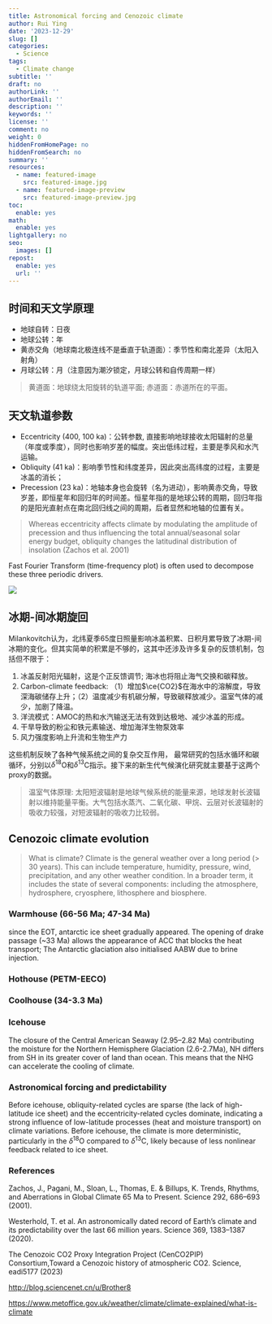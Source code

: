 ```yaml
---
title: Astronomical forcing and Cenozoic climate
author: Rui Ying
date: '2023-12-29'
slug: []
categories:
  - Science
tags:
  - Climate change
subtitle: ''
draft: no
authorLink: ''
authorEmail: ''
description: ''
keywords: ''
license: ''
comment: no
weight: 0
hiddenFromHomePage: no
hiddenFromSearch: no
summary: ''
resources:
  - name: featured-image
    src: featured-image.jpg
  - name: featured-image-preview
    src: featured-image-preview.jpg
toc:
  enable: yes
math:
  enable: yes
lightgallery: no
seo:
  images: []
repost:
  enable: yes
  url: ''
---
```


## 时间和天文学原理
* 地球自转：日夜
* 地球公转：年
* 黄赤交角（地球南北极连线不是垂直于轨道面）：季节性和南北差异（太阳入射角）
* 月球公转：月（注意因为潮汐锁定，月球公转和自传周期一样）

> 黄道面：地球绕太阳旋转的轨道平面; 赤道面：赤道所在的平面。

## 天文轨道参数
* Eccentricity (400, 100 ka)：公转参数, 直接影响地球接收太阳辐射的总量（年度或季度），同时也影响岁差的幅度。突出低纬过程，主要是季风和水汽运输。
* Obliquity (41 ka)：影响季节性和纬度差异，因此突出高纬度的过程，主要是冰盖的消长；
* Precession (23 ka)：地轴本身也会旋转（名为进动），影响黄赤交角，导致岁差，即恒星年和回归年的时间差。恒星年指的是地球公转的周期，回归年指的是阳光直射点在南北回归线之间的周期，后者显然和地轴的位置有关。

> Whereas eccentricity affects climate by modulating the amplitude of precession and thus influencing the total annual/seasonal solar energy budget, obliquity changes the latitudinal distribution of insolation (Zachos et al. 2001)

Fast Fourier Transform (time-frequency plot) is often used to decompose these three periodic drivers.

![](https://i0.wp.com/geologyscience.com/wp-content/uploads/2023/11/Precession-as-a-Milankovitch-Cycle-jpg)

## 冰期-间冰期旋回

Milankovitch认为，北纬夏季65度日照量影响冰盖积累、日积月累导致了冰期-间冰期的变化。但其实简单的积累是不够的，这其中还涉及许多复杂的反馈机制，包括但不限于：

1. 冰盖反射阳光辐射，这是个正反馈调节; 海冰也将阻止海气交换和碳释放。
2. Carbon-climate feedback: （1）增加$\ce{CO2}$在海水中的溶解度，导致深海碳储存上升；（2）温度减少有机碳分解，导致碳释放减少。温室气体的减少，加剧了降温。
3. 洋流模式：AMOC的热和水汽输送无法有效到达极地、减少冰盖的形成。
4. 干旱导致的粉尘和铁元素输送、增加海洋生物泵效率
5. 风力强度影响上升流和生物生产力

这些机制反映了各种气候系统之间的复杂交互作用， 最常研究的包括水循环和碳循环，分别以$\delta^{18}$O和$\delta^{13}$C指示。接下来的新生代气候演化研究就主要基于这两个proxy的数据。

> 温室气体原理: 太阳短波辐射是地球气候系统的能量来源，地球发射长波辐射以维持能量平衡。大气包括水蒸汽、二氧化碳、甲烷、云层对长波辐射的吸收力较强，对短波辐射的吸收力比较弱。

## Cenozoic climate evolution 

> What is climate? Climate is the general weather over a long period (> 30 years). This can include temperature, humidity, pressure, wind, precipitation, and any other weather condition. In a broader term, it includes the state of several components: including the atmosphere, hydrosphere, cryosphere, lithosphere and biosphere.

### Warmhouse (66-56 Ma; 47-34 Ma) 
since the EOT, antarctic ice sheet gradually appeared. The opening of drake passage (~33 Ma) allows the appearance of ACC that blocks the heat transport; The Antarctic glaciation also initialised AABW due to brine injection.

### Hothouse (PETM-EECO)

### Coolhouse (34-3.3 Ma)

### Icehouse
The closure of the Central American Seaway (2.95–2.82 Ma) contributing the moisture for the Northern Hemisphere Glaciation (2.6-2.7Ma), NH differs from SH in its greater cover of land than ocean. This means that the NHG can accelerate the cooling of climate.

### Astronomical forcing and predictability
Before icehouse, obliquity-related cycles are sparse (the lack of high-latitude ice sheet) and the eccentricity-related cycles dominate, indicating a strong influence of low-latitude processes (heat and moisture transport) on climate variations. Before icehouse, the climate  is more deterministic, particularly in the $\delta^{18}$O compared to $\delta^{13}$C, likely because of less nonlinear feedback related to ice sheet.

### References
Zachos, J., Pagani, M., Sloan, L., Thomas, E. & Billups, K. Trends, Rhythms, and Aberrations in Global Climate 65 Ma to Present. Science 292, 686–693 (2001).

Westerhold, T. et al. An astronomically dated record of Earth’s climate and its predictability over the last 66 million years. Science 369, 1383–1387 (2020).

The Cenozoic CO2 Proxy Integration Project (CenCO2PIP) Consortium,Toward a Cenozoic history of atmospheric CO2. Science, eadi5177 (2023)

http://blog.sciencenet.cn/u/Brother8

https://www.metoffice.gov.uk/weather/climate/climate-explained/what-is-climate
